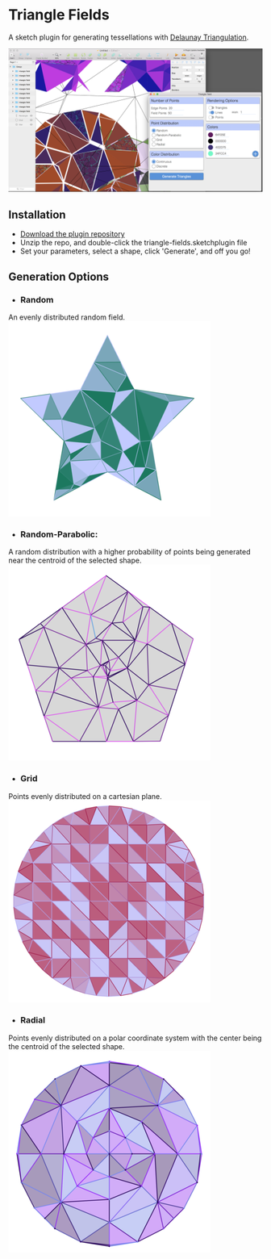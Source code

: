 # Triangle Fields
A sketch plugin for generating tessellations with [Delaunay Triangulation](https://en.wikipedia.org/wiki/Delaunay_triangulation).

![UI](documentation-assets/documentation-ui.png)

## Installation
- [Download the plugin repository](https://github.com/0la0/triangle-fields/archive/master.zip)
- Unzip the repo, and double-click the triangle-fields.sketchplugin file
- Set your parameters, select a shape, click 'Generate', and off you go!

## Generation Options

* ### Random
An evenly distributed random field.  
![UI](documentation-assets/random-small.png)

* ### Random-Parabolic:
A random distribution with a higher probability of points being generated near the centroid of the selected shape.  
![UI](documentation-assets/parabolic-small.png)

* ### Grid
Points evenly distributed on a cartesian plane.  
![UI](documentation-assets/grid-small.png)

* ### Radial
Points evenly distributed on a polar coordinate system with the center being the centroid of the selected shape.   
![UI](documentation-assets/radial-small.png)
